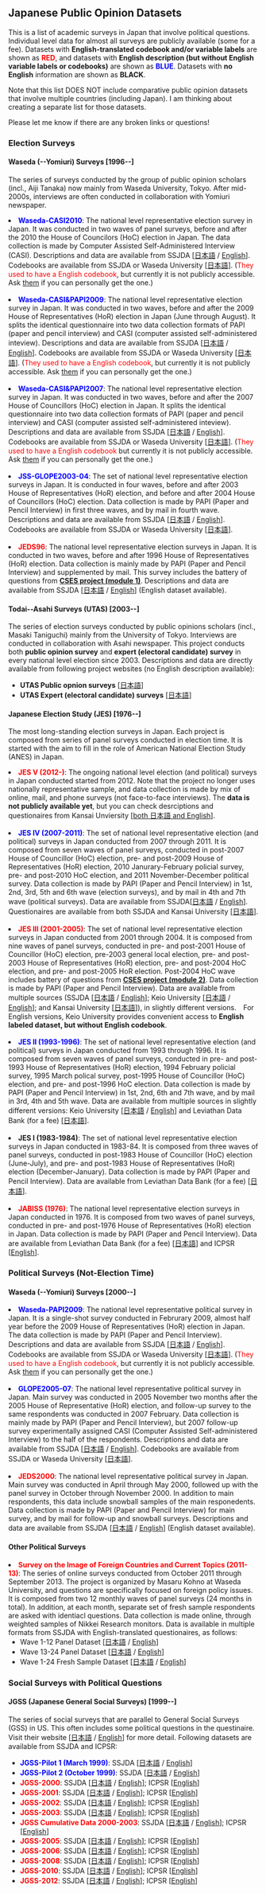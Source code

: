 ## Japanese Public Opinion Datasets
This is a list of academic surveys in Japan that involve political questions. Individual level data for almost all surveys are publicly available (some for a fee). Datasets with <strong>English-translated codebook and/or variable labels</strong> are shown as <strong><font color="red">RED</font></strong>, and datasets with <strong>English description (but without English variable labels or codebooks)</strong> are shown as <strong><font color="blue">BLUE</font></strong>. Datasets with <strong>no English</strong> information are shown as <strong>BLACK</strong>.

Note that this list DOES NOT include comparative public opinion datasets that involve multiple countries (including Japan). I am thinking about creating a separate list for those datasets.

Please let me know if there are any broken links or questions!


### Election Surveys


#### Waseda (--Yomiuri) Surveys [1996--]


The series of surveys conducted by the group of public opinion scholars (incl., Aiji Tanaka) now mainly from Waseda University, Tokyo. After mid-2000s, interviews are often conducted in collaboration with Yomiuri newspaper.

<li> <strong><font color="blue">Waseda-CASI2010</font></strong>: The national level representative election survey in Japan. It was conducted in two waves of panel surveys, before and after the 2010 the House of Councilors (HoC) election in Japan.  The  data collection is made by Computer Assisted Self-Administered Interview (CASI). Descriptions and data are available from SSJDA [<a href="https://ssjda.iss.u-tokyo.ac.jp/Direct/gaiyo.php?lang=jpn&eid=0774">日本語</a> / <a href="https://ssjda.iss.u-tokyo.ac.jp/Direct/gaiyo.php?lang=eng&eid=0774" target="_blank">English</a>]. Codebooks are available from SSJDA or Waseda University [<a href="http://www.cinaic.jp/survey/waseda-casi2010" target="_blank">日本語</a>]. (<font color="red">They used to have a English codebook</font>, but currently it is not publicly accessible. Ask <a href="https://www.cinaic.jp/contact" target="_blank">them</a> if you can personally get the one.)<br><br>

<li> <strong><font color="blue">Waseda-CASI&PAPI2009</font></strong>: The national level representative election survey in Japan. It was conducted in two waves, before and after the 2009 House of Representatives (HoR) election in Japan (June through August). It splits the identical questionnaire into two data collection formats of PAPI (paper and pencil interview) and CASI (computer assisted self-administered inteview). Descriptions and data are available from SSJDA [<a href="https://ssjda.iss.u-tokyo.ac.jp/Direct/gaiyo.php?lang=jpn&eid=0773">日本語</a> / <a href="https://ssjda.iss.u-tokyo.ac.jp/Direct/gaiyo.php?lang=eng&eid=0773" target="_blank">English</a>]. Codebooks are available from SSJDA or Waseda University [<a href="http://www.cinaic.jp/survey/waseda-casipapi2009" target="_blank">日本語</a>]. (<font color="red">They used to have a English codebook</font>, but currently it is not publicly accessible. Ask <a href="https://www.cinaic.jp/contact" target="_blank">them</a> if you can personally get the one.)<br><br>

<li> <strong><font color="blue">Waseda-CASI&PAPI2007</font></strong>: The national level representative election survey in Japan. It was conducted in two waves, before and after the 2007 House of Councillors (HoC) election in Japan. It splits the identical questionnaire into two data collection formats of PAPI (paper and pencil interview) and CASI (computer assisted self-administered inteview). Descriptions and data are available from SSJDA [<a href="https://ssjda.iss.u-tokyo.ac.jp/Direct/gaiyo.php?lang=jpn&eid=0771">日本語</a> / <a href="https://ssjda.iss.u-tokyo.ac.jp/Direct/gaiyo.php?lang=eng&eid=0771" target="_blank">English</a>]. Codebooks are available from SSJDA or Waseda University [<a href="http://www.cinaic.jp/survey/waseda-casipapi2007" target="_blank">日本語</a>]. (<font color="red">They used to have a English codebook</font> but currently it is not publicly accessible. Ask <a href="https://www.cinaic.jp/contact" target="_blank">them</a> if you can personally get the one.) <br><br>

<li> <strong><font color="blue">JSS-GLOPE2003-04</font></strong>: The set of national level representative election surveys in Japan. It is conducted in four waves, before and after 2003 House of Representatives (HoR) election, and before and after 2004 House of Councillors (HoC) election. Data collection is made by PAPI (Paper and Pencil Interview) in first three waves, and by mail in fourth wave. Descriptions and data are available from SSJDA [<a href="https://ssjda.iss.u-tokyo.ac.jp/Direct/gaiyo.php?lang=jpn&eid=0582">日本語</a> / <a href="https://ssjda.iss.u-tokyo.ac.jp/Direct/gaiyo.php?eid=0582&lang=eng" target="_blank">English</a>]. Codebooks are available from SSJDA or Waseda University [<a href="http://www.cinaic.jp/survey/jss-glope2003-04" target="_blank">日本語</a>].<br><br>

<li> <strong><font color="red">JEDS96</font></strong>: The national level representative election surveys in Japan. It is conducted in two waves, before and after 1996 House of Representatives (HoR) election. Data collection is mainly made by PAPI (Paper and Pencil Interview) and supplemented by mail. This survey includes the battery of questions from <strong><a href="http://www.cses.org/" target="_blank">CSES project (module 1)</a></strong>. Descriptions and data are available from SSJDA [<a href="https://ssjda.iss.u-tokyo.ac.jp/Direct/gaiyo.php?lang=jpn&eid=0093">日本語</a> / <a href="https://ssjda.iss.u-tokyo.ac.jp/Direct/gaiyo.php?lang=eng&eid=0093" target="_blank">English</a>] (English dataset available).


#### Todai--Asahi Surveys (UTAS) [2003--]


The series of election surveys conducted by public opinions scholars (incl., Masaki Taniguchi) mainly from the University of Tokyo. Interviews are conducted in collaboration with Asahi newspaper. This project conducts both **public opinion survey** and **expert (electoral candidate) survey** in every national level election since 2003. Descriptions and data are directly available from following project websites (no English description available):
 * **UTAS Public opnion surveys** [[日本語](http://www.masaki.j.u-tokyo.ac.jp/utas/utasv.html)]
 * **UTAS Expert (electoral candidate) surveys** [[日本語](http://www.masaki.j.u-tokyo.ac.jp/utas/utasp.html)]


#### Japanese Election Study (JES) [1976--]


The most long-standing election surveys in Japan. Each project is composed from series of panel surveys conducted in election time. It is started with the aim to fill in the role of American National Election Study (ANES) in Japan.

<li> <strong><font color="red">JES V (2012-)</font></strong>: The ongoing national level election (and political) surveys in Japan conducted started from 2012. Note that the project no longer uses nationally representative sample, and data collection is made by mix of online, mail, and phone surveys (not face-to-face interviews). The <strong>data is not publicly available yet</strong>, but you can check desrciptions and questionaires from Kansai Unviersity [<a href="http://www.res.kutc.kansai-u.ac.jp/JES/jes5data.html" target="_blank">both 日本語 and English</a>]. <br><br>

<li> <strong><font color="blue">JES IV (2007-2011)</font></strong>: The set of national level representative election (and political) surveys in Japan conducted from 2007 through 2011. It is composed from seven waves of panel surveys, conducted in post-2007 House of Councillor (HoC) election, pre- and post-2009 House of Representatives (HoR) election, 2010 Janurary-February policial survey, pre- and post-2010 HoC election, and 2011 November-December political survey. Data collection is  made by PAPI (Paper and Pencil Interview) in 1st, 2nd, 3rd, 5th and 6th wave (election surveys), and by mail in 4th and 7th wave (political surveys). Data are available from SSJDA[<a href="https://ssjda.iss.u-tokyo.ac.jp/Direct/gaiyo.php?lang=jpn&eid=0999" target="_blank">日本語</a> / <a href="https://ssjda.iss.u-tokyo.ac.jp/Direct/gaiyo.php?lang=eng&eid=0999" target="_blank">English</a>]. Questionaires are available from both SSJDA and Kansai University [<a href="http://www.res.kutc.kansai-u.ac.jp/JES/jes4.html">日本語</a>]. <br><br>

<li> <strong><font color="red">JES III (2001-2005)</font></strong>: The set of national level representative election surveys in Japan conducted from 2001 through 2004. It is composed from nine waves of panel surveys, conducted in pre- and post-2001 House of Councillor (HoC) election, pre-2003 general local election, pre- and post-2003 House of Representatives (HoR) election, pre- and post-2004 HoC election, and pre- and post-2005 HoR election. Post-2004 HoC wave includes battery of questions from <strong><a href="http://www.cses.org/" target="_blank">CSES project (module 2)</a></strong>. Data collection is made by PAPI (Paper and Pencil Interview). Data are available from multiple sources (SSJDA [<a href="https://ssjda.iss.u-tokyo.ac.jp/Direct/gaiyo.php?lang=jpn&eid=0530" target="_blank">日本語</a> / <a href="https://ssjda.iss.u-tokyo.ac.jp/Direct/gaiyo.php?lang=eng&eid=0530" target="_blank">English</a>]; Keio University [<a href="http://www.coe-ccc.keio.ac.jp/data_archive/data_archive_jesIII.html" target="_blank">日本語</a> / <a href="http://www.coe-ccc.keio.ac.jp/data_archive_en/data_archive_jesIII.html" target="_blank">English</a>];  and Kansai University [<a href="http://www.res.kutc.kansai-u.ac.jp/JES/jes3.html" target="_blank">日本語</a>]), in slightly different versions.　For English versions, Keio University provides convenient access to <strong>English labeled dataset, but without English codebook</strong>. <br><br>

<li> <strong><font color="blue">JES II (1993-1996)</font></strong>: The set of national level representative election (and political) surveys in Japan conducted from 1993 through 1996. It is composed from seven waves of panel surveys, conducted in pre- and post-1993 House of Representatives (HoR) election, 1994 February policial survey, 1995 March polical survey, post-1995 House of Councillor (HoC) election, and pre- and post-1996 HoC election. Data collection is  made by PAPI (Paper and Pencil Interview) in 1st, 2nd, 6th and 7th wave, and by mail in 3rd, 4th and 5th wave. Data are available from multiple sources  in slightly different versions: Keio University [<a href="http://www.coe-ccc.keio.ac.jp/data_archive/data_archive_jesII.html">日本語</a> / <a href="http://www.coe-ccc.keio.ac.jp/data_archive_en/data_archive_jesII.html">English</a>] and Leviathan Data Bank (for a fee) [<a href="http://www.bokutakusha.com/ldb/ldb_databank.html" target="_blank">日本語</a>]. <br><br>

<li> <strong>JES I (1983-1984)</strong>: The set of national level representative election surveys in Japan conducted in 1983-84. It is composed from three waves of panel surveys, conducted in post-1983 House of Councillor (HoC) election (June-July), and pre- and post-1983 House of Representatives (HoR) election (December-January). Data collection is  made by PAPI (Paper and Pencil Interview). Data are available from Leviathan Data Bank (for a fee) [<a href="http://www.bokutakusha.com/ldb/ldb_databank.html" target="_blank">日本語</a>]. <br><br>

<li> <strong><font color="red">JABISS (1976)</font></strong>: The national level representative election surveys in Japan conducted in 1976. It is composed from two waves of panel surveys, conducted in pre- and post-1976 House of Representatives (HoR) election in Japan. Data collection is  made by PAPI (Paper and Pencil Interview). Data are available from Leviathan Data Bank (for a fee) [<a href="http://www.bokutakusha.com/ldb/ldb_databank.html" target="_blank">日本語</a>] and ICPSR [<a href="http://www.icpsr.umich.edu/icpsrweb/ICPSR/studies/4682" target="_blank">English</a>].


### Political Surveys (Not-Election Time)


#### Waseda (--Yomiuri) Surveys [2000--]


<li> <strong><font color="blue">Waseda-PAPI2009</font></strong>: The national level representative political survey in Japan. It is a single-shot survey conducted in Februrary 2009, almost half year before the 2009 House of Representatives (HoR) election in Japan. The data collection is made by PAPI (Paper and Pencil Interview). Descriptions and data are available from SSJDA [<a href="https://ssjda.iss.u-tokyo.ac.jp/Direct/gaiyo.php?lang=jpn&eid=0772">日本語</a> / <a href="https://ssjda.iss.u-tokyo.ac.jp/Direct/gaiyo.php?lang=eng&eid=0772" target="_blank">English</a>]. Codebooks are available from SSJDA or Waseda University [<a href="http://www.cinaic.jp/survey/waseda-papi2009" target="_blank">日本語</a>]. (<font color="red">They used to have a English codebook</font>, but currently it is not publicly accessible. Ask <a href="https://www.cinaic.jp/contact" target="_blank">them</a> if you can personally get the one.) <br><br>

<li> <strong><font color="blue">GLOPE2005-07</font></strong>: The national level representative political survey in Japan. Main survey was conducted in 2005 November two months after the 2005 House of Representative (HoR) election, and follow-up survey to the same respondents was conducted in 2007 February. Data collection is mainly made by PAPI (Paper and Pencil Interview), but 2007 follow-up survey experimentally assigned CASI (Computer Assisted Self-administered Interview) to the half of the respondents. Descriptions and data are available from SSJDA [<a href="https://ssjda.iss.u-tokyo.ac.jp/Direct/gaiyo.php?lang=jpn&eid=0770">日本語</a> / <a href="https://ssjda.iss.u-tokyo.ac.jp/Direct/gaiyo.php?eid=0770&lang=eng" target="_blank">English</a>]. Codebooks are available from SSJDA or Waseda University [<a href="http://www.cinaic.jp/survey/glope2005-07" target="_blank">日本語</a>].
<br><br>

<li> <strong><font color="red">JEDS2000</font></strong>: The national level representative political survey in Japan. Main survey was conducted in April through May 2000, followed up with the panel survey in October through November 2000. In addition to main respondents, this data include snowball samples of the main responedents. Data collection is made by PAPI (Paper and Pencil Interview) for main survey, and by mail for follow-up and snowball surveys. Descriptions and data are available from SSJDA [<a href="https://ssjda.iss.u-tokyo.ac.jp/Direct/gaiyo.php?lang=jpn&eid=0247">日本語</a> / <a href="https://ssjda.iss.u-tokyo.ac.jp/Direct/gaiyo.php?lang=eng&eid=0247" target="_blank">English</a>] (English dataset available).


#### Other Political Surveys


<li> <strong><font color="red">Survey on the Image of Foreign Countries and Current Topics (2011-13)</font></strong>: The series of online surveys conducted from October 2011 through September 2013. The project is organized by Masaru Kohno at Waseda University, and questions are specifically focused on foreign policy issues. It is composed from two 12 monthly waves of panel surveys (24 months in total). In addition, at each month, separate set of fresh sample respondents are asked with identiacl questions. Data collection is made online, through weighted samples of Nikkei Research monitors. Data is available in multiple formats from SSJDA with English-translated questionaires, as follows:


  * Wave 1-12 Panel Dataset [<a href="https://ssjda.iss.u-tokyo.ac.jp/Direct/gaiyo.php?lang=jpn&eid=0979">日本語</a> / <a href="https://ssjda.iss.u-tokyo.ac.jp/Direct/gaiyo.php?eid=0979&lang=eng" target="_blank">English</a>]
  * Wave 13-24 Panel Dataset [<a href="https://ssjda.iss.u-tokyo.ac.jp/Direct/gaiyo.php?lang=jpn&eid=980">日本語</a> / <a href="https://ssjda.iss.u-tokyo.ac.jp/Direct/gaiyo.php?eid=0980&lang=eng" target="_blank">English</a>]
  * Wave 1-24 Fresh Sample Dataset [<a href="https://ssjda.iss.u-tokyo.ac.jp/Direct/gaiyo.php?lang=jpn&eid=981">日本語</a> / <a href="https://ssjda.iss.u-tokyo.ac.jp/Direct/gaiyo.php?eid=0981&lang=eng" target="_blank">English</a>]


### Social Surveys with Political Questions


#### JGSS (Japanese General Social Surveys) [1999--]


The series of social surveys that are parallel to General Social Surveys (GSS) in US. This often includes some political questions in the questinaire. Visit their website [<a href="http://jgss.daishodai.ac.jp/index.html">日本語</a> / <a href="http://jgss.daishodai.ac.jp/english/index.html" target="_blank">English</a>] for more detail. Following datasets are available from SSJDA and ICPSR:


* <strong><font color="blue">JGSS-Pilot 1 (March 1999)</font></strong>: SSJDA [<a href="https://ssjda.iss.u-tokyo.ac.jp/Direct/gaiyo.php?lang=jpn&eid=0129">日本語</a> / <a href="https://ssjda.iss.u-tokyo.ac.jp/Direct/gaiyo.php?eid=0129&lang=eng" target="_blank">English</a>]
* <strong><font color="blue">JGSS-Pilot 2 (October 1999)</font></strong>: SSJDA [<a href="https://ssjda.iss.u-tokyo.ac.jp/Direct/gaiyo.php?lang=jpn&eid=0146">日本語</a> / <a href="https://ssjda.iss.u-tokyo.ac.jp/Direct/gaiyo.php?eid=0146&lang=eng" target="_blank">English</a>]
* <strong><font color="red">JGSS-2000</font></strong>: SSJDA [<a href="https://ssjda.iss.u-tokyo.ac.jp/Direct/gaiyo.php?lang=jpn&eid=0200">日本語</a> / <a href="https://ssjda.iss.u-tokyo.ac.jp/Direct/gaiyo.php?eid=0200&lang=eng" target="_blank">English</a>]; ICPSR [<a href="http://www.icpsr.umich.edu/icpsrweb/ICPSR/studies/3593" target="_blank">English</a>]
* <strong><font color="red">JGSS-2001</font></strong>: SSJDA [<a href="https://ssjda.iss.u-tokyo.ac.jp/Direct/gaiyo.php?lang=jpn&eid=0250">日本語</a> / <a href="https://ssjda.iss.u-tokyo.ac.jp/Direct/gaiyo.php?eid=0250&lang=eng" target="_blank">English</a>]; ICPSR [<a href="http://www.icpsr.umich.edu/icpsrweb/ICPSR/studies/4213" target="_blank">English</a>]
* <strong><font color="red">JGSS-2002</font></strong>: SSJDA [<a href="https://ssjda.iss.u-tokyo.ac.jp/Direct/gaiyo.php?lang=jpn&eid=0300">日本語</a> / <a href="https://ssjda.iss.u-tokyo.ac.jp/Direct/gaiyo.php?eid=0300&lang=eng" target="_blank">English</a>]; ICPSR [<a href="http://www.icpsr.umich.edu/icpsrweb/ICPSR/studies/4214" target="_blank">English</a>]
* <strong><font color="red">JGSS-2003</font></strong>: SSJDA [<a href="https://ssjda.iss.u-tokyo.ac.jp/Direct/gaiyo.php?lang=jpn&eid=0350">日本語</a> / <a href="https://ssjda.iss.u-tokyo.ac.jp/Direct/gaiyo.php?eid=0350&lang=eng" target="_blank">English</a>]; ICPSR [<a href="http://www.icpsr.umich.edu/icpsrweb/ICPSR/studies/4242" target="_blank">English</a>]
* <strong><font color="red">JGSS Cumulative Data 2000-2003</font></strong>: SSJDA [<a href="https://ssjda.iss.u-tokyo.ac.jp/Direct/gaiyo.php?lang=jpn&eid=0500">日本語</a> / <a href="https://ssjda.iss.u-tokyo.ac.jp/Direct/gaiyo.php?eid=0500&lang=eng" target="_blank">English</a>]; ICPSR [<a href="http://www.icpsr.umich.edu/icpsrweb/ICPSR/studies/4472" target="_blank">English</a>]
* <strong><font color="red">JGSS-2005</font></strong>: SSJDA [<a href="https://ssjda.iss.u-tokyo.ac.jp/Direct/gaiyo.php?lang=jpn&eid=0550">日本語</a> / <a href="https://ssjda.iss.u-tokyo.ac.jp/Direct/gaiyo.php?eid=0550&lang=eng" target="_blank">English</a>]; ICPSR [<a href="http://www.icpsr.umich.edu/icpsrweb/ICPSR/studies/4703" target="_blank">English</a>]
* <strong><font color="red">JGSS-2006</font></strong>: SSJDA [<a href="https://ssjda.iss.u-tokyo.ac.jp/Direct/gaiyo.php?lang=jpn&eid=0600">日本語</a> / <a href="https://ssjda.iss.u-tokyo.ac.jp/Direct/gaiyo.php?eid=0600&lang=eng" target="_blank">English</a>]; ICPSR [<a href="http://www.icpsr.umich.edu/icpsrweb/ICPSR/studies/25181" target="_blank">English</a>]
* <strong><font color="red">JGSS-2008</font></strong>: SSJDA [<a href="https://ssjda.iss.u-tokyo.ac.jp/Direct/gaiyo.php?lang=jpn&eid=0800">日本語</a> / <a href="https://ssjda.iss.u-tokyo.ac.jp/Direct/gaiyo.php?eid=0800&lang=eng" target="_blank">English</a>]; ICPSR [<a href="http://www.icpsr.umich.edu/icpsrweb/ICPSR/studies/30661" target="_blank">English</a>]
* <strong><font color="red">JGSS-2010</font></strong>: SSJDA [<a href="https://ssjda.iss.u-tokyo.ac.jp/Direct/gaiyo.php?lang=jpn&eid=0850">日本語</a> / <a href="https://ssjda.iss.u-tokyo.ac.jp/Direct/gaiyo.php?eid=0850&lang=eng" target="_blank">English</a>]; ICPSR [<a href="http://www.icpsr.umich.edu/icpsrweb/ICPSR/studies/34623" target="_blank">English</a>]
* <strong><font color="red">JGSS-2012</font></strong>: SSJDA [<a href="https://ssjda.iss.u-tokyo.ac.jp/Direct/gaiyo.php?lang=jpn&eid=1000">日本語</a> / <a href="https://ssjda.iss.u-tokyo.ac.jp/Direct/gaiyo.php?eid=1000&lang=eng" target="_blank">English</a>]; ICPSR [<a href="http://www.icpsr.umich.edu/icpsrweb/ICPSR/studies/36577" target="_blank">English</a>]
